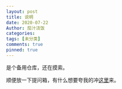 ```yaml
---
layout: post
title: 说明
date: 2020-07-22
Author: 茄汁浇饭
categories: 
tags: [未分类]
comments: true
pinned: true
--- 
```


是个备用仓库，还在摸索。

顺便放一下提问箱，有什么想要夸我的冲[这里](http://www.popiask.cn/HIc3DE)来。
